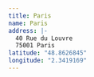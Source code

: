 ```yaml
---
title: Paris
name: Paris
address: |-
  40 Rue du Louvre
  75001 Paris
latitude: "48.8626845"
longitude: "2.3419169"
---
```

